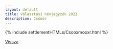 ```yaml
---
layout: default
title: Választási névjegyzék 2022
description: Csömör
---
```


{% include settlementHTMLs/Csooxmooxr.html %}

[Vissza](../)